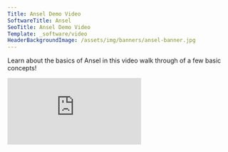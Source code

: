 ```yaml
---
Title: Ansel Demo Video
SoftwareTitle: Ansel
SeoTitle: Ansel Demo Video
Template: _software/video
HeaderBackgroundImage: /assets/img/banners/ansel-banner.jpg
---
```


<p class="center">Learn about the basics of Ansel in this video walk through of a few basic concepts!</p>

<div class='embed-container'><iframe src='https://player.vimeo.com/video/155393873' frameborder='0' webkitAllowFullScreen mozallowfullscreen allowFullScreen></iframe></div>
